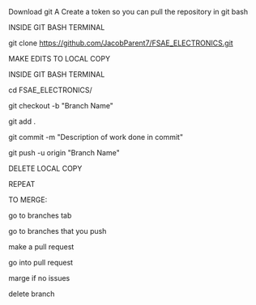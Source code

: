 Download git
A
Create a token so you can pull the repository in git bash

INSIDE GIT BASH TERMINAL

git clone https://github.com/JacobParent7/FSAE_ELECTRONICS.git

MAKE EDITS TO LOCAL COPY

INSIDE GIT BASH TERMINAL

cd FSAE_ELECTRONICS/

git checkout -b "Branch Name"

git add .

git commit -m "Description of work done in commit"

git push -u origin "Branch Name"

DELETE LOCAL COPY

REPEAT




TO MERGE:

go to branches tab

go to branches that you push

make a pull request

go into pull request

marge if no issues

delete branch 
